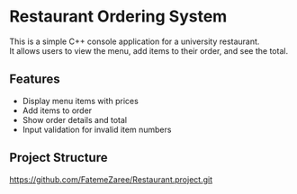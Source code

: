 # Restaurant Ordering System

This is a simple C++ console application for a university restaurant.  
It allows users to view the menu, add items to their order, and see the total.

## Features

- Display menu items with prices
- Add items to order
- Show order details and total
- Input validation for invalid item numbers

## Project Structure


https://github.com/FatemeZaree/Restaurant.project.git